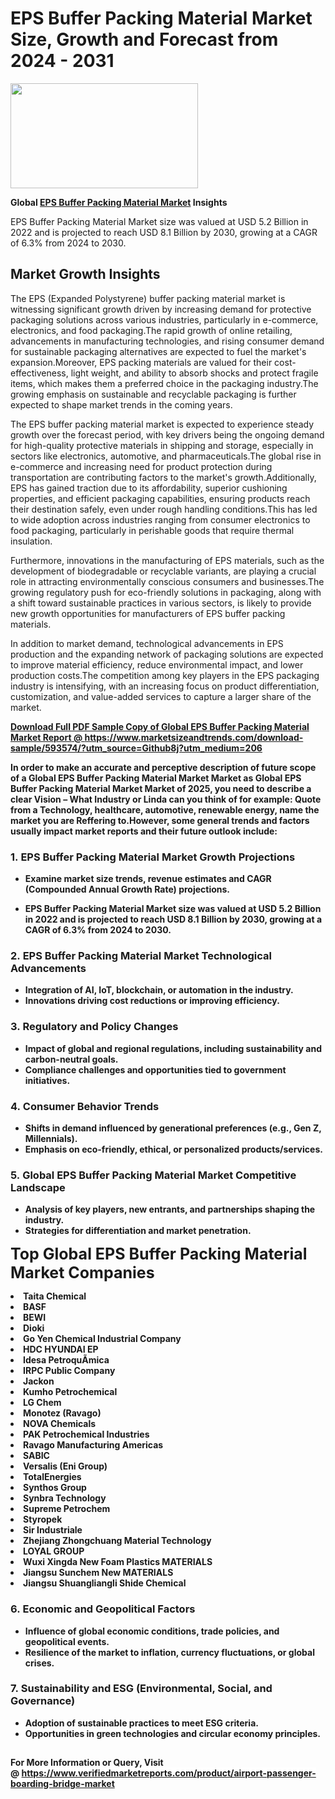 <H1>EPS Buffer Packing Material Market Size, Growth and Forecast from 2024 - 2031</H1><img class="aligncenter size-medium wp-image-584254" src="https://thirdeyenews.in/wp-content/uploads/2024/09/Global-Market-Research-300x168.jpeg" alt="" width="300" height="168" /><p><strong>Global&nbsp;<a href="https://www.marketsizeandtrends.com/download-sample/593574/?utm_source=Github8j?utm_medium=206">EPS Buffer Packing Material Market</a> Insights</strong></p><p>EPS Buffer Packing Material Market size was valued at USD 5.2 Billion in 2022 and is projected to reach USD 8.1 Billion by 2030, growing at a CAGR of 6.3% from 2024 to 2030.</p><p><h2>Market Growth Insights</h2> <p>The EPS (Expanded Polystyrene) buffer packing material market is witnessing significant growth driven by increasing demand for protective packaging solutions across various industries, particularly in e-commerce, electronics, and food packaging.The rapid growth of online retailing, advancements in manufacturing technologies, and rising consumer demand for sustainable packaging alternatives are expected to fuel the market's expansion.Moreover, EPS packing materials are valued for their cost-effectiveness, light weight, and ability to absorb shocks and protect fragile items, which makes them a preferred choice in the packaging industry.The growing emphasis on sustainable and recyclable packaging is further expected to shape market trends in the coming years.</p> <p><strong><a href="#"></a></strong></p> <p>The EPS buffer packing material market is expected to experience steady growth over the forecast period, with key drivers being the ongoing demand for high-quality protective materials in shipping and storage, especially in sectors like electronics, automotive, and pharmaceuticals.The global rise in e-commerce and increasing need for product protection during transportation are contributing factors to the market's growth.Additionally, EPS has gained traction due to its affordability, superior cushioning properties, and efficient packaging capabilities, ensuring products reach their destination safely, even under rough handling conditions.This has led to wide adoption across industries ranging from consumer electronics to food packaging, particularly in perishable goods that require thermal insulation.</p> <p>Furthermore, innovations in the manufacturing of EPS materials, such as the development of biodegradable or recyclable variants, are playing a crucial role in attracting environmentally conscious consumers and businesses.The growing regulatory push for eco-friendly solutions in packaging, along with a shift toward sustainable practices in various sectors, is likely to provide new growth opportunities for manufacturers of EPS buffer packing materials.</p> <p>In addition to market demand, technological advancements in EPS production and the expanding network of packaging solutions are expected to improve material efficiency, reduce environmental impact, and lower production costs.The competition among key players in the EPS packaging industry is intensifying, with an increasing focus on product differentiation, customization, and value-added services to capture a larger share of the market.</p> <p><strong><a href="#"></p><p><span class=""><strong>Download Full PDF Sample Copy of Global EPS Buffer Packing Material Market Report</strong> @ <a href="https://www.marketsizeandtrends.com/download-sample/593574/?utm_source=Github8j?utm_medium=206" target="_blank">https://www.marketsizeandtrends.com/download-sample/593574/?utm_source=Github8j?utm_medium=206</a></span></p><p>In order to make an accurate and perceptive description of future scope of a Global&nbsp;EPS Buffer Packing Material Market Market as Global&nbsp;EPS Buffer Packing Material Market Market of 2025, you need to describe a clear Vision &ndash; What Industry or Linda can you think of for example: Quote from a Technology, healthcare, automotive, renewable energy, name the market you are Reffering to.However, some general trends and factors usually impact market reports and their future outlook include:</p><h3>1.&nbsp;<strong>EPS Buffer Packing Material Market Growth Projections</strong></h3><ul><li>Examine market size trends, revenue estimates and CAGR (Compounded Annual Growth Rate) projections.</li><li><p>EPS Buffer Packing Material Market size was valued at USD 5.2 Billion in 2022 and is projected to reach USD 8.1 Billion by 2030, growing at a CAGR of 6.3% from 2024 to 2030.</p></li></ul><h3>2.&nbsp;<strong>EPS Buffer Packing Material Market Technological Advancements</strong></h3><ul><li>Integration of AI, IoT, blockchain, or automation in the industry.</li><li>Innovations driving cost reductions or improving efficiency.</li></ul><h3>3.&nbsp;<strong>Regulatory and Policy Changes</strong></h3><ul><li>Impact of global and regional regulations, including sustainability and carbon-neutral goals.</li><li>Compliance challenges and opportunities tied to government initiatives.</li></ul><h3>4.&nbsp;<strong>Consumer Behavior Trends</strong></h3><ul><li>Shifts in demand influenced by generational preferences (e.g., Gen Z, Millennials).</li><li>Emphasis on eco-friendly, ethical, or personalized products/services.</li></ul><h3>5.&nbsp;<strong>Global EPS Buffer Packing Material Market Competitive Landscape</strong></h3><ul><li>Analysis of key players, new entrants, and partnerships shaping the industry.</li><li>Strategies for differentiation and market penetration.</li></ul><p data-pm-slice="1 1 []"><span style="color: inherit; font-family: inherit; font-size: 25px;">Top Global EPS Buffer Packing Material Market Companies</span></p><div class="" data-test-id=""><p><li>Taita Chemical</li><li> BASF</li><li> BEWI</li><li> Dioki</li><li> Go Yen Chemical Industrial Company</li><li> HDC HYUNDAI EP</li><li> Idesa PetroquÃ­mica</li><li> IRPC Public Company</li><li> Jackon</li><li> Kumho Petrochemical</li><li> LG Chem</li><li> Monotez (Ravago)</li><li> NOVA Chemicals</li><li> PAK Petrochemical Industries</li><li> Ravago Manufacturing Americas</li><li> SABIC</li><li> Versalis (Eni Group)</li><li> TotalEnergies</li><li> Synthos Group</li><li> Synbra Technology</li><li> Supreme Petrochem</li><li> Styropek</li><li> Sir Industriale</li><li> Zhejiang Zhongchuang Material Technology</li><li> LOYAL GROUP</li><li> Wuxi Xingda New Foam Plastics MATERIALS</li><li> Jiangsu Sunchem New MATERIALS</li><li> Jiangsu Shuangliangli Shide Chemical</li></p></div><h3>6.&nbsp;<strong>Economic and Geopolitical Factors</strong></h3><ul><li>Influence of global economic conditions, trade policies, and geopolitical events.</li><li>Resilience of the market to inflation, currency fluctuations, or global crises.</li></ul><h3>7.&nbsp;<strong>Sustainability and ESG (Environmental, Social, and Governance)</strong></h3><ul><li>Adoption of sustainable practices to meet ESG criteria.</li><li>Opportunities in green technologies and circular economy principles.</li></ul><h2><strong style="font-size: 14px;">For More Information or Query, Visit @&nbsp;</strong><a style="background-color: #ffffff; font-size: 14px;" href="https://www.marketsizeandtrends.com/report/eps-buffer-packing-material-market/" target="_blank">https://www.verifiedmarketreports.com/product/airport-passenger-boarding-bridge-market</a></h2>